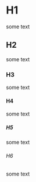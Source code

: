 # H1
some text
## H2
some text
### H3
some text
#### H4
some text
##### H5
some text
###### H6
some text

